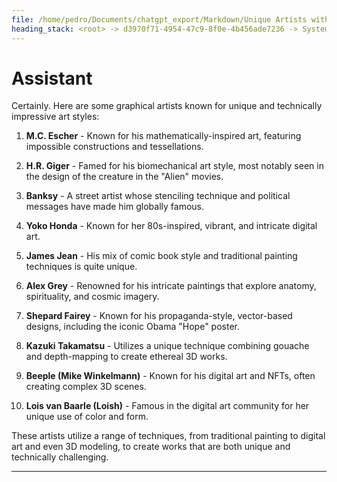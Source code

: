 ```yaml
---
file: /home/pedro/Documents/chatgpt_export/Markdown/Unique Artists with Impressive Styles.md
heading_stack: <root> -> d3970f71-4954-47c9-8f0e-4b456ade7236 -> System -> 3f6bbec1-0fc7-41f6-a1b8-410e1612e8ab -> System -> aaa23d97-e64b-408f-9c34-9b77eb0e8846 -> User -> 4c63de2a-7ace-4698-bd6a-105f300f7bcc -> Assistant
---
```

# Assistant

Certainly. Here are some graphical artists known for unique and technically impressive art styles:

1. **M.C. Escher** - Known for his mathematically-inspired art, featuring impossible constructions and tessellations.
  
2. **H.R. Giger** - Famed for his biomechanical art style, most notably seen in the design of the creature in the "Alien" movies.
  
3. **Banksy** - A street artist whose stenciling technique and political messages have made him globally famous.

4. **Yoko Honda** - Known for her 80s-inspired, vibrant, and intricate digital art.
  
5. **James Jean** - His mix of comic book style and traditional painting techniques is quite unique.

6. **Alex Grey** - Renowned for his intricate paintings that explore anatomy, spirituality, and cosmic imagery.

7. **Shepard Fairey** - Known for his propaganda-style, vector-based designs, including the iconic Obama "Hope" poster.

8. **Kazuki Takamatsu** - Utilizes a unique technique combining gouache and depth-mapping to create ethereal 3D works.

9. **Beeple (Mike Winkelmann)** - Known for his digital art and NFTs, often creating complex 3D scenes.

10. **Lois van Baarle (Loish)** - Famous in the digital art community for her unique use of color and form.

These artists utilize a range of techniques, from traditional painting to digital art and even 3D modeling, to create works that are both unique and technically challenging.

---
